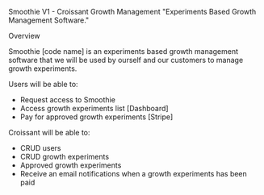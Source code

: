 Smoothie V1 - Croissant Growth Management
"Experiments Based Growth Management Software."

Overview

Smoothie [code name] is an experiments based growth management software that we will be used by ourself and our customers to manage growth experiments.

Users will be able to:
- Request access to Smoothie
- Access growth experiments list [Dashboard]
- Pay for approved growth experiments [Stripe]

Croissant will be able to:
- CRUD users
- CRUD growth experiments
- Approved growth experiments
- Receive an email notifications when a growth experiments has been paid